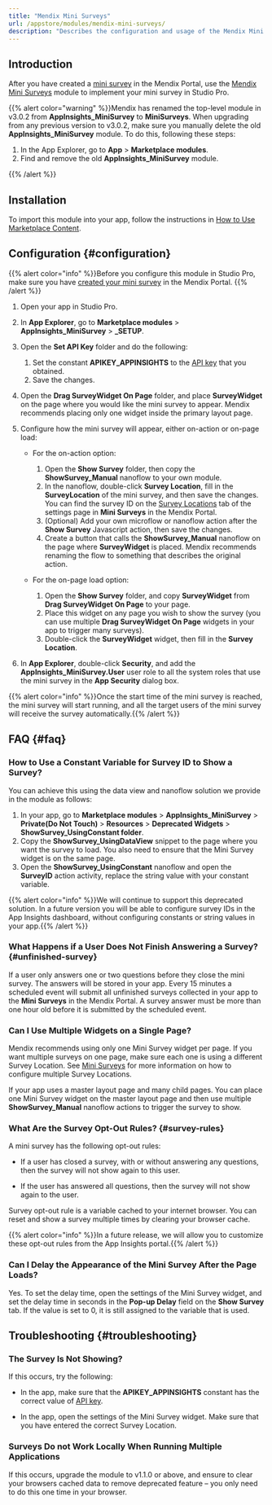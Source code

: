 ```yaml
---
title: "Mendix Mini Surveys"
url: /appstore/modules/mendix-mini-surveys/
description: "Describes the configuration and usage of the Mendix Mini Surveys module, which is available in the Mendix Marketplace."
---
```


## Introduction

After you have created a [mini survey](/developerportal/app-insights/mini-surveys/) in the Mendix Portal, use the [Mendix Mini Surveys](https://marketplace.mendix.com/link/component/205483) module to implement your mini survey in Studio Pro.

{{% alert color="warning" %}}Mendix has renamed the top-level module in v3.0.2 from **AppInsights_MiniSurvey** to **MiniSurveys**. When upgrading from any previous version to v3.0.2, make sure you manually delete the old **AppInsights_MiniSurvey** module. To do this, following these steps:

1. In the App Explorer, go to **App** > **Marketplace modules**.
2. Find and remove the old **AppInsights_MiniSurvey** module.

{{% /alert %}}

## Installation

To import this module into your app, follow the instructions in [How to Use Marketplace Content](/appstore/use-content/).

## Configuration {#configuration}

{{% alert color="info" %}}Before you configure this module in Studio Pro, make sure you have [created your mini survey](/developerportal/app-insights/mini-surveys/#create-survey) in the Mendix Portal. {{% /alert %}}

1. Open your app in Studio Pro.
2. In **App Explorer**, go to **Marketplace modules** > **AppInsights_MiniSurvey** > **\_SETUP**.
3. Open the **Set API Key** folder and do the following:
    1. Set the constant **APIKEY_APPINSIGHTS** to the [API key](/developerportal/app-insights/mini-surveys/#obtain-api-key) that you obtained.
    2. Save the changes.
4. Open the **Drag SurveyWidget On Page** folder, and place **SurveyWidget** on the page where you would like the mini survey to appear. Mendix recommends placing only one widget inside the primary layout page.
5. Configure how the mini survey will appear, either on-action or on-page load:

    * For the on-action option:

        1. Open the **Show Survey** folder, then copy the **ShowSurvey_Manual** nanoflow to your own module.
        2. In the nanoflow, double-click **Survey Location**, fill in the **SurveyLocation** of the mini survey, and then save the changes. You can find the survey ID on the [Survey Locations](/developerportal/app-insights/mini-surveys/#survey-locations) tab of the settings page in **Mini Surveys** in the Mendix Portal.
        3. (Optional) Add your own microflow or nanoflow action after the **Show Survey** Javascript action, then save the changes.
        4. Create a button that calls the **ShowSurvey_Manual** nanoflow on the page where **SurveyWidget** is placed. Mendix recommends renaming the flow to something that describes the original action.

    * For the on-page load option:
    
        1. Open the **Show Survey** folder, and copy **SurveyWidget** from **Drag SurveyWidget On Page** to your page.
        2. Place this widget on any page you wish to show the survey (you can use multiple **Drag SurveyWidget On Page** widgets in your app to trigger many surveys).
        3. Double-click the **SurveyWidget** widget, then fill in the **Survey Location**.

6. In **App Explorer**, double-click **Security**, and add the **AppInsights_MiniSurvey.User** user role to all the system roles that use the mini survey in the **App Security** dialog box.

{{% alert color="info" %}}Once the start time of the mini survey is reached, the mini survey will start running, and all the target users of the mini survey will receive the survey automatically.{{% /alert %}}

## FAQ {#faq} 

### How to Use a Constant Variable for Survey ID to Show a Survey? 

You can achieve this using the data view and nanoflow solution we provide in the module as follows:

1. In your app, go to **Marketplace modules** > **AppInsights_MiniSurvey** > **Private(Do Not Touch)** > **Resources** > **Deprecated Widgets** > **ShowSurvey_UsingConstant folder**. 
2. Copy the **ShowSurvey_UsingDataView** snippet to the page where you want the survey to load. You also need to ensure that the Mini Survey widget is on the same page.
3. Open the **ShowSurvey_UsingConstant** nanoflow and open the **SurveyID** action activity, replace the string value with your constant variable.

{{% alert color="info" %}}We will continue to support this deprecated solution. In a future version you will be able to configure survey IDs in the App Insights dashboard, without configuring constants or string values in your app.{{% /alert %}} 

### What Happens if a User Does Not Finish Answering a Survey? {#unfinished-survey}

If a user only answers one or two questions before they close the mini survey. The answers will be stored in your app. Every 15 minutes a scheduled event will submit all unfinished surveys collected in your app to the **Mini Surveys** in the Mendix Portal. A survey answer must be more than one hour old before it is submitted by the scheduled event.

### Can I Use Multiple Widgets on a Single Page?

Mendix recommends using only one Mini Survey widget per page. If you want multiple surveys on one page, make sure each one is using a different Survey Location. See [Mini Surveys](https://docs.mendix.com/developerportal/app-insights/mini-surveys/#survey-locations) for more information on how to configure multiple Survey Locations.

If your app uses a master layout page and many child pages. You can place one Mini Survey widget on the master layout page and then use multiple **ShowSurvey_Manual** nanoflow actions to trigger the survey to show.

### What Are the Survey Opt-Out Rules? {#survey-rules} 

A mini survey has the following opt-out rules: 

* If a user has closed a survey, with or without answering any questions, then the survey will not show again to this user.

* If the user has answered all questions, then the survey will not show again to the user. 

Survey opt-out rule is a variable cached to your internet browser. You can reset and show a survey multiple times by clearing your browser cache.

{{% alert color="info" %}}In a future release, we will allow you to customize these opt-out rules from the App Insights portal.{{% /alert %}} 

### Can I Delay the Appearance of the Mini Survey After the Page Loads?

Yes. To set the delay time, open the settings of the Mini Survey widget, and set the delay time in seconds in the **Pop-up Delay** field on the **Show Survey** tab. If the value is set to 0, it is still assigned to the variable that is used.

## Troubleshooting {#troubleshooting} 

### The Survey Is Not Showing?

If this occurs, try the following:

* In the app, make sure that the **APIKEY_APPINSIGHTS** constant has the correct value of [API key](/developerportal/app-insights/mini-surveys/#obtain-api-key).

* In the app, open the settings of the Mini Survey widget. Make sure that you have entered the correct Survey Location.

### Surveys Do not Work Locally When Running Multiple Applications

If this occurs, upgrade the module to v1.1.0 or above, and ensure to clear your browsers cached data to remove deprecated feature – you only need to do this one time in your browser.
